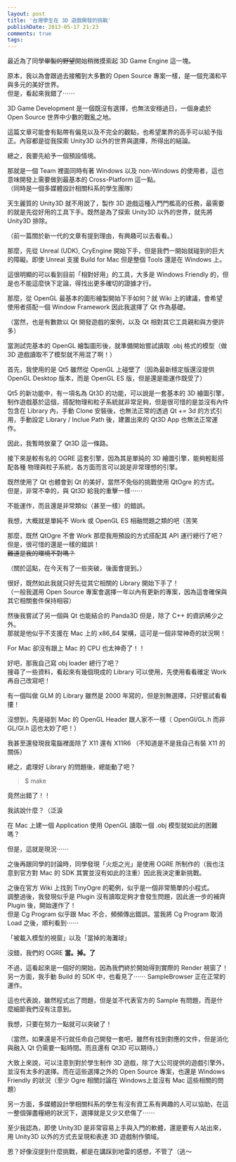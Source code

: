 ```yaml
---
layout: post
title: '台灣學生在 3D 遊戲開發的挑戰'
publishDate: 2013-05-17 21:23
comments: true
tags: 
---
```



最近為了同學<del>畢製的野望</del>開始稍微摸索起 3D Game Engine 這一塊。

原本，我以為會跟過去接觸到大多數的 Open Source 專案一樣，是一個充滿和平與多元的美好世界。<br />
但是，看起來我錯了⋯⋯

3D Game Development 是一個既沒有選擇，也無法安穩過日，一個身處於 Open Source 世界中少數的戰亂之地。

這篇文章可能會有點帶有偏見以及不完全的觀點，也希望業界的高手可以給予指正。內容都是從我探索 Unity3D 以外的世界與選擇，所得出的結論。

<!--more-->

總之，我要先給予一個預設情境。

那就是一個 Team 裡面同時有著 Windows 以及 non-Windows 的使用者，這也意味開發上需要做到最基本的 Cross-Platform 這一點。<br />
（同時是一個多媒體設計相關科系的學生團隊）

天生麗質的 Unity3D 就不用說了，製作 3D 遊戲這種入門門檻高的任務，最需要的就是先從好用的工具下手。既然是為了探索 Unity3D 以外的世界，就先將 Unity3D 排除。

（前一篇關於新一代的文章有提到理由，有興趣可以去看看。）

那麼，先從 Unreal (UDK), CryEngine 開始下手，但是我們一開始就碰到的巨大的障礙。即使 Unreal 支援 Build for Mac 但是整個 Tools 還是在 Windows 上。

這很明顯的可以看到目前「相對好用」的工具，大多是 Windows Friendly 的，但是也不能這麼快下定論，得找出更多確切的證據才行。

那麼，從 OpenGL 最基本的圖形繪製開始下手如何？就 Wiki 上的建議，會希望使用者搭配一個 Window Framework 因此我選擇了 Qt 作為基礎。

（當然，也是有數款以 Qt 開發遊戲的案例，以及 Qt 相對其它工具親和與方便許多）

當測試完基本的 OpenGL 繪製圖形後，就準備開始嘗試讀取 .obj 格式的模型（做 3D 遊戲讀取不了模型就不用混了啊！）

首先，我使用的是 Qt5 雖然從 OpenGL 上碰壁了（因為最新穩定版還沒提供 OpenGL Desktop 版本，而是 OpenGL ES 版，但是還是能運作既受了）

Qt5 的新功能中，有一項名為 Qt3D 的功能，可以說是一套基本的 3D 繪圖引擎，制作遊戲基於這個，搭配物理和粒子系統就非常足夠，但是很可惜的是並沒有內件包含在 Library 內，手動 Clone 安裝後，也無法正常的透過 Qt += 3d 的方式引用，手動設定 Library / Inclue Path 後，建置出來的 Qt3D App 也無法正常運作。

因此，我暫時放棄了 Qt3D 這一條路。

接下來是較有名的 OGRE 這套引擎，因為其是單純的 3D 繪圖引擎，能夠輕鬆搭配各種 物理與粒子系統，各方面而言可以說是非常理想的引擎。

既然使用了 Qt 也體會到 Qt 的美好，當然不免俗的挑戰使用 QtOgre 的方式。<br />
但是，非常不幸的，與 Qt3D 給我的重擊一樣⋯⋯

不能運作，而且還是非常類似（甚至一樣）的錯誤。

我想，大概就是單純不 Work 或 OpenGL ES 相融問題之類的吧（苦笑


那麼，既然 QtOgre 不會 Work 那麼我用預設的方式搭配其 API 運行總行了吧？<br />
但是，很可惜的還是一樣的錯誤！<br />
<del>難道是我的環境不對嗎？</del>

（關於這點，在今天有了一些突破，後面會提到。）

很好，既然如此我就只好先從其它相關的 Library 開始下手了！<br />
（一般我選用 Open Source 專案會選擇一年以內有更新的專案，因為這會確保與其它相關套件保持相容）

然後我嘗試了另一個與 Qt 也能結合的 Panda3D 但是，除了 C++ 的資訊稀少之外。<br />
那就是他似乎不支援在 Mac 上的 x86_64 架構，這可是一個非常神奇的狀況啊！

For Mac 卻沒有跟上 Mac 的 CPU 也太神奇了！！

好吧，那我自己寫 obj loader 總行了吧？<br />
搜尋了一些資料，看起來有幾個現成的 Library 可以使用，先使用看看確定 Work 再自己改寫吧！

有一個叫做 GLM 的 Library 雖然是 2000 年寫的，但是別無選擇，只好嘗試看看摟！

沒想到，先是碰到 Mac 的 OpenGL Header 跟人家不一樣（ OpenGl/GL.h 而非 GL/Gl.h 這也太妙了吧！）

我甚至還發現我電腦裡面除了 X11 還有 X11R6 （不知道是不是我自己有裝 X11 的關係）

總之，處理好 Library 的問題後，總能動了吧？

> $ make

竟然出錯了！！

我該說什麼？（泛淚

在 Mac 上建一個 Application 使用 OpenGL 讀取一個 .obj 模型就如此的困難嗎？

但是，這就是現況⋯⋯

之後再跟同學的討論時，同學發現「火炬之光」是使用 OGRE 所制作的（我也注意到官方對 Mac 的 SDK 其實並沒有如此的注重）因此我決定重新挑戰。

之後在官方 Wiki 上找到 TinyOgre 的範例，似乎是一個非常簡單的小程式。<br />
調整過後，我發現似乎是 Plugin 沒有讀取足夠才會發生問題，因此進一步的補齊 Plugin 後，開始運作了！<br />
但是 Cg Program 似乎跟 Mac 不合，頻頻傳出錯誤。當我將 Cg Program 取消 Load 之後，順利看到⋯⋯

「被載入模型的視窗」以及「當掉的海灘球」

沒錯，我們的 OGRE **當。掉。了**

不過，這看起來是一個好的開始，因為我們終於開始得到實際的 Render 視窗了！另一方面，我手動 Build 的 SDK 中，也看見了⋯⋯ SampleBrowser 正在正常的運作。

這也代表說，雖然程式出了問題，但是並不代表官方的 Sample 有問題，而是什麼細節我們沒有注意到。

我想，只要在努力一點就可以突破了！

（當然，如果還是不行就任命自己開發一套吧，雖然有找到對應的文件，但是消化與融入 Qt 仍需要一點時間。而且還有 Qt3D 可以期待。）

大致上來說，可以注意到對於學生制作 3D 遊戲，除了大公司提供的遊戲引擎外，並沒有太多的選擇。而在這些選擇之外的 Open Source 專案，也還是 Windows Friendly 的狀況（至少 Ogre 相關討論在 Windows上並沒有 Mac 這些相關的問題）

另一方面，多媒體設計學相關科系的學生有沒有資工系有興趣的人可以協助，在這一整個彈盡糧絕的狀況下，選擇就是又少又悲傷了⋯⋯

至少我認為，即使 Unity3D 是非常容易上手與入門的軟體，還是要有人站出來，用 Unity3D 以外的方式去呈現和表達 3D 遊戲制作領域。

恩？好像沒提到什麼挑戰，都是在講踩到地雷的感想，不管了（逃～

